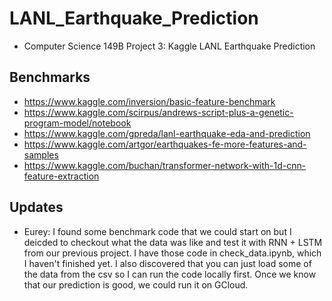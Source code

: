 # LANL_Earthquake_Prediction
- Computer Science 149B Project 3: Kaggle LANL Earthquake Prediction <br>

## Benchmarks
- https://www.kaggle.com/inversion/basic-feature-benchmark
- https://www.kaggle.com/scirpus/andrews-script-plus-a-genetic-program-model/notebook
- https://www.kaggle.com/gpreda/lanl-earthquake-eda-and-prediction
- https://www.kaggle.com/artgor/earthquakes-fe-more-features-and-samples
- https://www.kaggle.com/buchan/transformer-network-with-1d-cnn-feature-extraction

## Updates
- Eurey: I found some benchmark code that we could start on but I deicded to checkout what the data was like and test it with RNN + LSTM from our previous project. I have those code in check_data.ipynb, which I haven't finished yet. I also discovered that you can just load some of the data from the csv so I can run the code locally first. Once we know that our prediction is good, we could run it on GCloud. 
